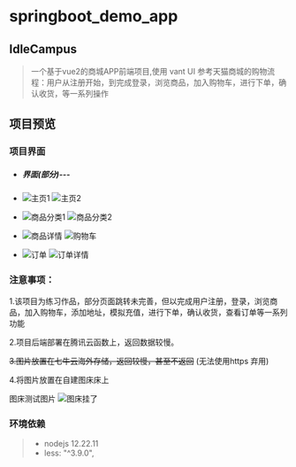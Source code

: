 # springboot_demo_app

## IdleCampus

> 一个基于vue2的商城APP前端项目,使用 vant UI
> 参考天猫商城的购物流程：用户从注册开始，到完成登录，浏览商品，加入购物车，进行下单，确认收货，等一系列操作

## 项目预览



### 项目界面

+ ##### 界面(部分)---

+ ![主页1](主页1.png) ![主页2](主页2.png)
+ ![商品分类1](商品分类.png) ![商品分类2](商品分类2.png)
+ ![商品详情](商品详情.png) ![购物车](购物车.png)
+ ![订单](订单.png) ![订单详情](订单详情.png)

### 注意事项：

1.该项目为练习作品，部分页面跳转未完善，但以完成用户注册，登录，浏览商品，加入购物车，添加地址，模拟充值，进行下单，确认收货，查看订单等一系列功能

2.项目后端部署在腾讯云函数上，返回数据较慢。

~~3.图片放置在七牛云海外存储，返回较慢，甚至不返回~~ (无法使用https 弃用)

4.将图片放置在自建图床床上

图床测试图片
<img src="https://meimeng.evai.pl/i/2022/10/23/xqb8e2.ico" alt="图床挂了"/>

### 环境依赖

> + nodejs 12.22.11
> + less: "^3.9.0",

